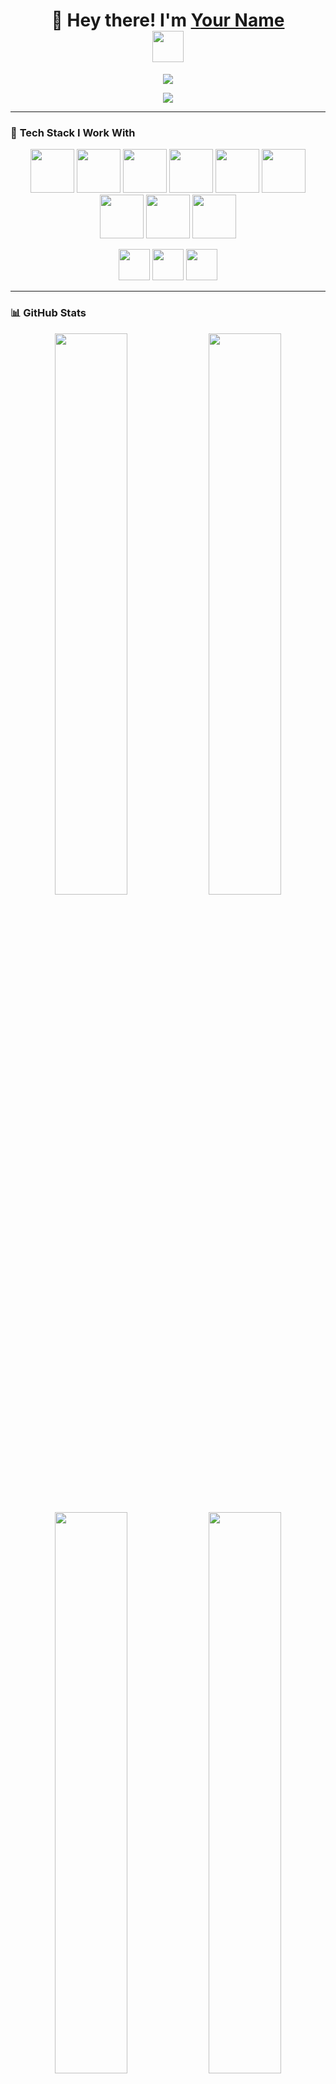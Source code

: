 <!-- Profile Header -->
<h1 align="center">
  🚀 Hey there! I'm <a href="https://github.com/your-username">Your Name</a>  
  <br>  
  <img src="https://media.giphy.com/media/hvRJCLFzcasrR4ia7z/giphy.gif" width="50px">
</h1>

<p align="center">
  <img src="https://readme-typing-svg.demolab.com?font=Fira+Code&weight=600&size=24&pause=1000&color=F75C7E&center=true&vCenter=true&width=650&height=55&lines=🚀+Full-Stack+Developer+%7C+MERN+%7C+Next.js+%7C+DevOps;💻+Building+Scalable+Web+Apps!;🚀+Turning+Ideas+Into+Reality!">
</p>

<p align="center">
  <img src="https://komarev.com/ghpvc/?username=your-username&label=👀+Profile+Views&color=blue&style=for-the-badge">
</p>

---

<!-- Stickers & Tech Stack -->
### 🚀 **Tech Stack I Work With**
<p align="center">
  <img src="https://cdn.jsdelivr.net/gh/devicons/devicon/icons/react/react-original-wordmark.svg" width="70px"/>
  <img src="https://cdn.jsdelivr.net/gh/devicons/devicon/icons/nodejs/nodejs-original.svg" width="70px"/>
  <img src="https://cdn.jsdelivr.net/gh/devicons/devicon/icons/mongodb/mongodb-original-wordmark.svg" width="70px"/>
  <img src="https://cdn.jsdelivr.net/gh/devicons/devicon/icons/javascript/javascript-original.svg" width="70px"/>
  <img src="https://cdn.jsdelivr.net/gh/devicons/devicon/icons/typescript/typescript-original.svg" width="70px"/>
  <img src="https://cdn.jsdelivr.net/gh/devicons/devicon/icons/docker/docker-original-wordmark.svg" width="70px"/>
  <img src="https://cdn.jsdelivr.net/gh/devicons/devicon/icons/amazonwebservices/amazonwebservices-original-wordmark.svg" width="70px"/>
  <img src="https://cdn.jsdelivr.net/gh/devicons/devicon/icons/postgresql/postgresql-original-wordmark.svg" width="70px"/>
  <img src="https://cdn.jsdelivr.net/gh/devicons/devicon/icons/git/git-original.svg" width="70px"/>
</p>

<p align="center">
  <img src="https://media.giphy.com/media/WFZvB7VIXBgiz3oDXE/giphy.gif" width="50">
  <img src="https://media.giphy.com/media/SWoSkN6DxTszqIKEqv/giphy.gif" width="50">
  <img src="https://media.giphy.com/media/XEDIHHp3i8bVoEdxd7/giphy.gif" width="50">
</p>

---

<!-- GitHub Stats & Badges -->
### 📊 **GitHub Stats**
<p align="center">
  <img src="https://github-readme-streak-stats.herokuapp.com/?user=your-username&theme=tokyonight&hide_border=false" width="48%"/>
  <img src="https://github-readme-stats.vercel.app/api?username=your-username&show_icons=true&theme=tokyonight&hide_border=false" width="48%"/>
</p>

<p align="center">
  <img src="https://github-readme-stats.vercel.app/api/top-langs/?username=your-username&layout=compact&theme=tokyonight&hide_border=false" width="48%"/>
  <img src="https://github-profile-trophy.vercel.app/?username=your-username&theme=tokyonight&margin-w=15&margin-h=15" width="48%">
</p>

---

<!-- Fun GIFs Section -->
### 🔥 **Coding Vibes...**
<p align="center">
  <img src="https://media.giphy.com/media/qgQUggAC3Pfv687qPC/giphy.gif" width="400px"/>
  <img src="https://media.giphy.com/media/13HgwGsXF0aiGY/giphy.gif" width="400px"/>
</p>

---

<!-- GitHub Activity Graph -->
### 📈 **My GitHub Activity**
<p align="center">
  <img src="https://github-readme-activity-graph.vercel.app/graph?username=your-username&theme=tokyo-night&bg_color=0D1117&color=9b59b6&line=3498db&point=ffffff&hide_border=false">
</p>

---

<!-- Connect with Me -->
### 🤝 **Let's Connect!**
<p align="center">
  <a href="https://twitter.com/your-twitter"><img src="https://img.shields.io/badge/Twitter-%231DA1F2.svg?style=for-the-badge&logo=Twitter&logoColor=white"></a>
  <a href="https://linkedin.com/in/your-linkedin"><img src="https://img.shields.io/badge/LinkedIn-%230A66C2.svg?style=for-the-badge&logo=linkedin&logoColor=white"></a>
  <a href="mailto:your-email@gmail.com"><img src="https://img.shields.io/badge/Gmail-D14836?style=for-the-badge&logo=gmail&logoColor=white"></a>
  <a href="https://portfolio-yourwebsite.com"><img src="https://img.shields.io/badge/Portfolio-%23000000.svg?style=for-the-badge&logo=firefoxbrowser&logoColor=white"></a>
</p>

---

<!-- Random Dev Meme -->
### 😆 **Random Dev Meme**
<p align="center">
  <img src="https://random-memer.herokuapp.com/" width="500px">
</p>

---

